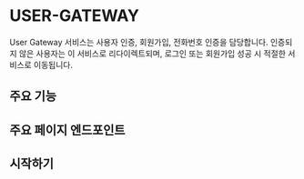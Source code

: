# USER-GATEWAY

User Gateway 서비스는 사용자 인증, 회원가입, 전화번호 인증을 담당합니다. 인증되지 않은 사용자는 이 서비스로 리다이렉트되며, 로그인 또는 회원가입 성공 시 적절한 서비스로 이동됩니다.

## 주요 기능

## 주요 페이지 엔드포인트

## 시작하기
